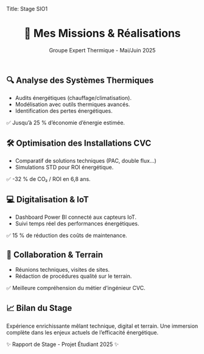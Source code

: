 Title: Stage SIO1

<!DOCTYPE html>
<html lang="fr">
<head>
  <meta charset="UTF-8">
  <meta name="viewport" content="width=device-width, initial-scale=1">
  <title>Missions de Stage - Futuriste</title>
  <link rel="stylesheet" href="style.css">
  <link href="https://fonts.googleapis.com/css2?family=Orbitron:wght@500&display=swap" rel="stylesheet">
</head>
<body class="futur-stage-body">

  <div class="futur-stage-container">

   <header class="futur-stage-header">
      <h1 class="futur-stage-title">🚀 Mes Missions & Réalisations</h1>
      <p class="futur-stage-subtitle">Groupe Expert Thermique - Mai/Juin 2025</p>
    </header>

  <section class="futur-stage-section">

  <div class="futur-card">
        <h2>🔍 Analyse des Systèmes Thermiques</h2>
        <ul>
          <li>Audits énergétiques (chauffage/climatisation).</li>
          <li>Modélisation avec outils thermiques avancés.</li>
          <li>Identification des pertes énergétiques.</li>
        </ul>
        <div class="futur-result">✅ Jusqu’à 25 % d’économie d’énergie estimée.</div>
      </div>

   <div class="futur-card">
        <h2>🛠 Optimisation des Installations CVC</h2>
        <ul>
          <li>Comparatif de solutions techniques (PAC, double flux...)</li>
          <li>Simulations STD pour ROI énergétique.</li>
        </ul>
        <div class="futur-result">✅ -32 % de CO₂ / ROI en 6,8 ans.</div>
      </div>

   <div class="futur-card">
        <h2>💻 Digitalisation & IoT</h2>
        <ul>
          <li>Dashboard Power BI connecté aux capteurs IoT.</li>
          <li>Suivi temps réel des performances énergétiques.</li>
        </ul>
        <div class="futur-result">✅ 15 % de réduction des coûts de maintenance.</div>
      </div>

   <div class="futur-card">
        <h2>👥 Collaboration & Terrain</h2>
        <ul>
          <li>Réunions techniques, visites de sites.</li>
          <li>Rédaction de procédures qualité sur le terrain.</li>
        </ul>
        <div class="futur-result">✅ Meilleure compréhension du métier d’ingénieur CVC.</div>
      </div>

   <div class="futur-card">
        <h2>📈 Bilan du Stage</h2>
        <p>
          Expérience enrichissante mêlant technique, digital et terrain. Une immersion complète dans les enjeux actuels de l’efficacité énergétique.
        </p>
      </div>

</section>

  <footer class="futur-stage-footer">
      <p>✨ Rapport de Stage - Projet Étudiant 2025 ✨</p>
    </footer>

  </div>

</body>
</html>
